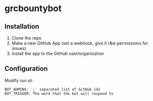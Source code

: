 # grcbountybot
## Installation
1. Clone the repo
2. Make a new GitHub App (set a webhook, give it r&w permissions for issues)
3. Install the app to the GitHub user/organization
## Configuration
Modify run.sh

```
BOT_ADMINS: ';' separated list of GitHub ids
BOT_TRIGGER: The word that the bot will respond to
```
